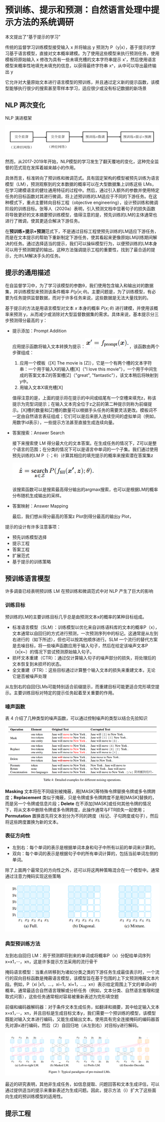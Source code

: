 # 预训练、提示和预测：自然语言处理中提示方法的系统调研

本文提出了“基于提示的学习”

传统的监督学习训练模型接受输入 x 并将输出 y 预测为 P（y|x），基于提示的学习基于语言模型，直接对文本概率建模。为了使用这些模型来执行预测任务，使用模板将原始输入 x 修改为具有一些未填充槽的文本字符串提示 x'，然后使用语言模型来概率性地填充未填充的信息，以获得最终字符串 x^，从中可以导出最终输出 y

它允许对大量原始文本进行语言模型的预训练，并且通过定义新的提示函数，该模型能够执行很少的搜索甚至零样本学习，适应很少或没有标记数据的新场景

## NLP 两次变化

NLP 演进框架

![](../../../figs.assets/image-20230831150829153.png)

然而，从2017-2019年开始，NLP模型的学习发生了翻天覆地的变化，这种完全监督的范式现在发挥着越来越小的作用。

具体而言，标准转向了预训练和微调范式。具有固定架构的模型被预先训练为语言模型（LM），预测观察到的文本数据的概率可以在大型数据集上训练这些 LMs，在学习建模语言的健壮通用特征的过程中。然后，通过引入额外的参数并使用特定任务的目标函数对其进行微调，将上述预训练的LM适应于不同的下游任务。在这种模式下，重点主要转向目标工程（objective engineering），设计预训练和微调阶段的训练目标。张等人（2020a）表明，引入预测文档中显著句子的损失函数将导致更好的文本摘要预训练模型，值得注意的是，预先训练的LM的主体通常也进行了微调，使其更适合解决下游任务。

在**预训练+提示+预测**范式下，不是通过目标工程使预先训练的LM适应下游任务，而是在文本提示的帮助下重新制定下游任务，使其看起来更像原始LM训练期间解决的任务。通过选择适当的提示，我们可以操纵模型行为，以便预训练的LM本身可以用于预测期望的输出。这种方法强调提示工程的重要性，找到了最合适的提示，允许LM解决手头的任务。

## 提示的通用描述

在自监督学习中，为了学习该模型的参数θ，我们使用包含输入和输出对的数据集，并训练模型来预测该条件概率 $P(y|x;\theta)$。主要问题是，为了训练模型，有必要为任务提供监督数据，而对于许多任务来说，这些数据是无法大量找到的。

基于提示的方法是用语言模型对文本 $x$ 本身的概率 $P(x;\theta)$ 进行建模，并使用该概率来预测 y，从而减少或消除对大型监督数据集的需求。具体来说，基本提示分三步预测得分最高的 y：

- 提示添加：Prompt Addition

  应用提示函数将输入文本转换为提示：![](../../../figs.assets/image-20230831152620787.png)，该函数由两个步骤组成：

  1. 应用一个模板（[X] The movie is [Z]），它是一个有两个槽的文本字符串：一个用于输入X的输入槽[X]（"I love this movie"），一个用于中间生成的答案文本Z的答案槽[Z]（"great", "fantastic"），该文本稍后将映射到y中。
  2. 用输入文本X填充槽[X]

  值得注意的是，上面的提示将在提示的中间或结尾有一个空槽来填充z，称该提示为完型词提示；在输入文本完全位于z之前的第二种提示则称为前缀提示。[X]槽的数量和[Z]槽的数量可以根据手头任务的需要灵活更改。模板词不一定由自然语言表征组成；它们可以是后来嵌入连续空间的虚拟单词（例如，用数字id表示），一些提示方法甚至直接生成连续向量。

- 答案搜索：Answer Search

  接下来搜索使 LM 得分最大化的文本答案。在生成任务的情况下，Z可以是整个语言的范围；在分类的情况下可以是语言中单词的一个子集。我们通过使用预先训练的LM P（·；θ）计算其相应的填充提示的概率来搜索潜在答案集z

  ![](../../../figs.assets/image-20230831154704064.png)

  该搜索函数可以是搜索最高得分输出的argmax搜索，也可以是根据LM的概率分布随机生成输出的采样。

- 答案映射：Answer Mapping

  最后，我们想从得分最高的答案z Plot到得分最高的输出y Plot，

提示的设计有许多注意事项：

- 预先训练模型选择
- 提示工程
- 答案工程
- 扩展范式
- 基于提示的训练策略

## 预训练语言模型

许多调查已经表明预训练 LM 在预训练和微调范式中对 NLP 产生了巨大的影响

### 训练目标

预训练的LM的主要训练目标几乎总是由预测文本x的概率的某种目标组成。

- 标准语言模型（SLM）：训练模型以优化来自训练语料库的文本的概率P（x），文本通常以自回归的方式进行预测，一次预测序列中的标记。这通常是从左到右进行的（如下所述），但也可以按其他顺序进行。SLM 一个流行的替代方案是去噪目标，将一些噪声函数应用于输入句子，然后在给定该噪声文本P（x|x~）的情况下尝试预测原始输入句子。
- 损坏文本重建（CTR）：通过仅计算输入句子的噪声部分的损失，将处理后的文本恢复到未损坏的状态。
- 全文重建（FTR）：这些目标通过计算整个输入文本的损失来重建文本，无论它是否被噪声处理

从左到右的自回归LMs可能特别适合前缀提示，而重建目标可能更适合完形填空提示。主要训练目标对特定的提示任务起着至关重要的作用。

### 噪声函数

表 4 介绍了几种类型的噪声函数，可以通过控制噪声的类型以结合先验知识

![](../../../figs.assets/image-20230831161503260.png)

**Masking** 文本将在不同级别被掩蔽，用[MASK]等特殊令牌替换令牌或多令牌跨度；**Replacement** 类似于掩蔽，只是令牌或多令牌跨度不是用[MASK]替换的，而是另一个令牌或信息片段；**Delete** 在不添加[MASK]或任何其他令牌的情况下，将从文本中删除令牌或多令牌跨度，此操作通常与FTR损失一起使用；**Permutation** 置换首先将文本划分为不同的跨度（标记、子句跨度或句子），然后将这些跨度置换为新的文本。

### 表征方向性

- 左到右：每个单词的表示是根据单词本身和句子中所有以前的单词来计算的。
- 双向：每个单词的表示是根据句子中的所有单词计算的，包括当前单词左侧的单词。

除了上面两个最常见的方向性之外，还可以将这两种策略混合在一个模型中。通常通过注意力掩码实现这些策略

![](../../../figs.assets/image-20230831162626635.png)

### 典型预训练方法

左到右自回归 LM：用于预测即将到来的单词或将概率P（x）分配给单词序列x=x1，···，xn，这是许多提示方法采用的流行骨干

掩码语言模型：当重点转移到为诸如分类之类的下游任务生成最佳表示时，一个流行的双向目标函数是掩蔽语言模型，该模型旨在基于包围的上下文预测掩蔽文本片段。例如，P（xi |x1，…，xi−1，xi+1，…，xn）表示给定周围上下文的单词xi的概率。通常最适合自然语言理解或分析任务（例如，文本分类、自然语言推理和提取式问答），这些任务通常相对容易被重新表述为完形填空题

前缀和编码器解码器：对于条件文本生成任务，如翻译和摘要，其中给定输入文本x=x1，···，xn，并且目标是生成目标文本y，我们需要一个预训练的模型，该模型既能对输入文本进行编码，又能生成输出文本。使用具有完全连接掩码的编码器首先对源x进行编码，然后（2）自回归地（从左到右）对目标y进行解码。

![](../../../figs.assets/image-20230831162940455.png)

最近的研究表明，其他非生成任务，如信息提取、问题回答和文本生成评估，可以通过提供适当的提示来重新表述为生成问题。因此，提示方法（i）扩大了这些面向生成的预训练模型的适用性。

## 提示工程
